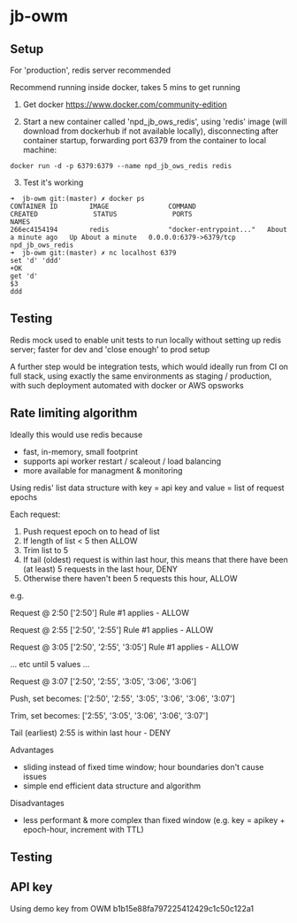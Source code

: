 # jb-owm

## Setup

For 'production', redis server recommended

Recommend running inside docker, takes 5 mins to get running
1. Get docker https://www.docker.com/community-edition

2. Start a new container called 'npd_jb_ows_redis', using 'redis' image (will download from dockerhub if not available locally), disconnecting after container startup, forwarding port 6379 from the container to local machine:

```docker run -d -p 6379:6379 --name npd_jb_ows_redis redis```

3. Test it's working
```shell
➜  jb-owm git:(master) ✗ docker ps
CONTAINER ID        IMAGE               COMMAND                  CREATED              STATUS              PORTS                    NAMES
266ec4154194        redis               "docker-entrypoint..."   About a minute ago   Up About a minute   0.0.0.0:6379->6379/tcp   npd_jb_ows_redis
➜  jb-owm git:(master) ✗ nc localhost 6379
set 'd' 'ddd'
+OK
get 'd'
$3
ddd
```

## Testing

Redis mock used to enable unit tests to run locally without setting up redis server; faster for dev and 'close enough' to prod setup

A further step would be integration tests, which would ideally run from CI on full stack, using exactly the same environments as staging / production, with such deployment automated with docker or AWS opsworks


## Rate limiting algorithm

Ideally this would use redis because
- fast, in-memory, small footprint
- supports api worker restart / scaleout / load balancing
- more available for managment & monitoring

Using redis' list data structure
with key = api key
and value = list of request epochs

Each request:
1. Push request epoch on to head of list
2. If length of list < 5 then ALLOW
3. Trim list to 5
4. If tail (oldest) request is within last hour, this means that there have been (at least) 5 requests in the last hour, DENY
5. Otherwise there haven't been 5 requests this hour, ALLOW

e.g.

Request @ 2:50
['2:50']
Rule #1 applies - ALLOW

Request @ 2:55
['2:50', '2:55']
Rule #1 applies - ALLOW

Request @ 3:05
['2:50', '2:55', '3:05']
Rule #1 applies - ALLOW


... etc until 5 values ...


Request @ 3:07
['2:50', '2:55', '3:05', '3:06', '3:06']

Push, set becomes:
['2:50', '2:55', '3:05', '3:06', '3:06', '3:07']

Trim, set becomes:
['2:55', '3:05', '3:06', '3:06', '3:07']

Tail (earliest) 2:55 is within last hour - DENY

Advantages
- sliding instead of fixed time window; hour boundaries don't cause issues
- simple end efficient data structure and algorithm

Disadvantages
- less performant & more complex than fixed window (e.g. key = apikey + epoch-hour, increment with TTL)


## Testing

## API key
Using demo key from OWM b1b15e88fa797225412429c1c50c122a1


